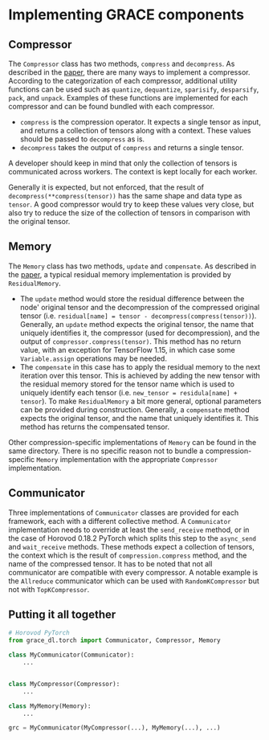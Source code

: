 # Implementing GRACE components

## Compressor
The `Compressor` class has two methods, `compress` and `decompress`. As described in the [paper](http://hdl.handle.net/10754/662495), there are many ways to
implement a compressor. According to the categorization of each compressor, additional utility functions can be used
such as `quantize`, `dequantize`, `sparisify`, `desparsify`, `pack`, and `unpack`. Examples of these functions are
implemented for each compressor and can be found bundled with each compressor.
- `compress` is the compression operator. It expects a single tensor as input, and returns a collection of tensors along
with a context. These values should be passed to `decompress` as is.
- `decompress` takes the output of `compress` and returns a single tensor.

A developer should keep in mind that only the collection of tensors is communicated across workers. The context is kept
locally for each worker.

Generally it is expected, but not enforced, that the result of `decompress(**compress(tensor))` has the same shape and
data type as `tensor`. A good compressor would try to keep these values very close, but also try to reduce the size of
the collection of tensors in comparison with the original tensor.

## Memory
The `Memory` class has two methods, `update` and `compensate`. As described in the [paper](http://hdl.handle.net/10754/662495), a typical residual memory
implementation is provided by `ResidualMemory`.
- The `update` method would store the residual difference between the node' original tensor and the decompression of the
compressed original tensor (i.e. `residual[name] = tensor - decompress(compress(tensor))`). Generally, an `update` method
expects the original tensor, the name that uniquely identifies it, the compressor (used for decompression), and
the output of `compressor.compress(tensor)`. This method has no return value, with an exception for TensorFlow 1.15,
in which case some `Variable.assign` operations may be needed.
- The `compensate` in this case has to apply the residual memory to the next iteration over this tensor. This is
achieved by adding the new tensor with the residual memory stored for the tensor name which is used to uniquely identify
each tensor (i.e. `new_tensor = residula[name] + tensor`). To make `ResidualMemory` a bit more general, optional
parameters can be provided during construction. Generally, a `compensate` method expects the original tensor, and
the name that uniquely identifies it. This method has returns the compensated tensor.

Other compression-specific implementations of `Memory` can be found in the same directory. There is no specific reason
not to bundle a compression-specific `Memory` implementation with the appropriate `Compressor` implementation.

## Communicator
Three implementations of `Communicator` classes are provided for each framework, each with a different collective method.
A `Communicator` implementation needs to override at least the `send_receive` method, or in the case of
Horovod 0.18.2 PyTorch which splits this step to the `async_send` and `wait_receive` methods. These methods expect
a collection of tensors, the context which is the result of `compression.compress` method, and the name of the
compressed tensor.
It has to be noted that not all communicator are compatible with every compressor. A notable example is the `Allreduce`
communicator which can be used with `RandomKCompressor` but not with `TopKCompressor`.

## Putting it all together
```python
# Horovod PyTorch
from grace_dl.torch import Communicator, Compressor, Memory

class MyCommunicator(Communicator):
    ...


class MyCompressor(Compressor):
    ...

class MyMemory(Memory):
    ...

grc = MyCommunicator(MyCompressor(...), MyMemory(...), ...)
```
